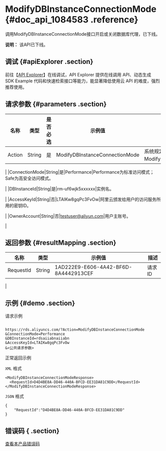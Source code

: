 # ModifyDBInstanceConnectionMode {#doc_api_1084583 .reference}

调用ModifyDBInstanceConnectionMode接口开启或关闭数据库代理，已下线。

**说明：** 该API已下线。

## 调试 {#apiExplorer .section}

前往【[API Explorer](https://api.aliyun.com/#product=Rds&api=ModifyDBInstanceConnectionMode)】在线调试，API Explorer 提供在线调用 API、动态生成 SDK Example 代码和快速检索接口等能力，能显著降低使用云 API 的难度，强烈推荐使用。

## 请求参数 {#parameters .section}

|名称|类型|是否必选|示例值|描述|
|--|--|----|---|--|
|Action|String|是|ModifyDBInstanceConnectionMode|系统规定参数，取值：ModifyDBInstanceConnectionMode。

 |
|ConnectionMode|String|是|Performance|Performance为标准访问模式；Safe为高安全访问模式。

 |
|DBInstanceId|String|是|rm-uf6wjk5xxxxxx|实例名。

 |
|AccessKeyId|String|否|LTAIKw8gqPc3FvOw|阿里云颁发给用户的访问服务所用的密钥ID。

 |
|OwnerAccount|String|否|testuser@aliyun.com|用户主账号。

 |

## 返回参数 {#resultMapping .section}

|名称|类型|示例值|描述|
|--|--|---|--|
|RequestId|String|1AD222E9-E606-4A42-BF6D-8A4442913CEF|请求ID

 |

## 示例 {#demo .section}

请求示例

``` {#request_demo}

https://rds.aliyuncs.com/?Action=ModifyDBInstanceConnectionMode
&ConnectionMode=Performance
&DBInstanceId=rdsaiiabnaiiabn
&AccessKeyId=LTAIKw8gqPc3FvOw
&<公共请求参数>

```

正常返回示例

`XML` 格式

``` {#xml_return_success_demo}
<ModifyDBInstanceConnectionModeResponse>
  <RequestId>D4D4BE8A-DD46-440A-BFCD-EE31DA81C9DD</RequestId>
</ModifyDBInstanceConnectionModeResponse>

```

`JSON` 格式

``` {#json_return_success_demo}
{
	"RequestId":"D4D4BE8A-DD46-440A-BFCD-EE31DA81C9DD"
}
```

## 错误码 { .section}

[查看本产品错误码](https://error-center.aliyun.com/status/product/Rds)

